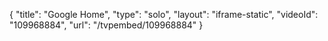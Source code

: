 {
    "title": "Google Home",
    "type": "solo",
    "layout": "iframe-static",
    "videoId": "109968884",
    "url": "\/tvpembed\/109968884"
}